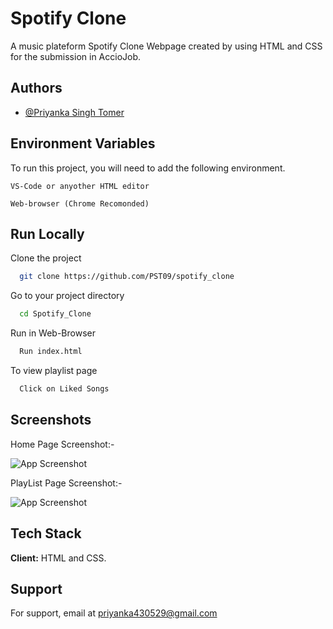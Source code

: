 
# Spotify Clone

A music plateform Spotify Clone Webpage created by using HTML and CSS for the submission in AccioJob.


## Authors

- [@Priyanka Singh Tomer](https://www.github.com/PST09)


## Environment Variables

To run this project, you will need to add the following environment.

`VS-Code or anyother HTML editor`

`Web-browser (Chrome Recomonded)`

## Run Locally

Clone the project

```bash
  git clone https://github.com/PST09/spotify_clone
```

Go to your project directory

```bash
  cd Spotify_Clone
```
Run in Web-Browser

```bash
  Run index.html
```
To view playlist page

```bash
  Click on Liked Songs
```

## Screenshots

Home Page Screenshot:-

![App Screenshot]()

PlayList Page Screenshot:- 

![App Screenshot]()



## Tech Stack

**Client:** HTML and CSS.

## Support

For support, email at priyanka430529@gmail.com
